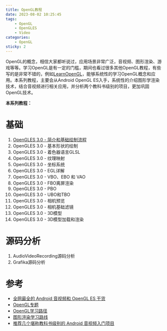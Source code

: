 ```yaml
---
title: OpenGL教程
date: 2023-08-02 10:25:45
tags:
    - OpenGL
    - OpenGLES
    - Video
categories:
    - OpenGL
sticky: 2
---
```

OpenGL的概念，相信大家都听说过，应用场景非常广泛，音视频、图形渲染、游戏等等。学习OpenGL是有一定的门槛，期间也看过很多其他OpenGL教程，有些写的是非常不错的，例如[LearnOpenGL](https://learnopengl.com/)，能够系统性的学习OpenGL概念和应用。本系列教程，主要会从Android OpenGL ES入手，系统性的介绍图形学渲染技术，结合音视频进行相关应用，并分析两个教科书级别的项目，更加巩固OpenGL技术。
<!--more-->
**本系列教程：**
# 基础
1. [OpenGLES 3.0 - 简介和基础绘制流程](/2023/08/02/OpenGL-Intro/)
2. OpenGLES 3.0 - 基本形状的绘制
3. OpenGLES 3.0 - 着色器语言GLSL
4. OpenGLES 3.0 - 纹理映射
5. OpenGLES 3.0 - 坐标系统
6. OpenGLES 3.0 - EGL详解
7. OpenGLES 3.0 - VBO、EBO 和 VAO
8. OpenGLES 3.0 - FBO离屏渲染
9. OpenGLES 3.0 - PBO
10. OpenGLES 3.0 - UBO和TBO
11. OpenGLES 3.0 - 相机预览
12. OpenGLES 3.0 - 相机基础滤镜
13. OpenGLES 3.0 - 3D模型
14. OpenGLES 3.0 - 3D模型加载和渲染

# 源码分析
1. AudioVideoRecording源码分析
2. Grafika源码分析

# 参考
- [全网最全的 Android 音视频和 OpenGL ES 干货](https://mp.weixin.qq.com/s/26BywT1MbM20zybeWD12mw)
- [OpenGL专题](https://mp.weixin.qq.com/mp/appmsgalbum?__biz=MzA4MjU1MDk3Ng==&action=getalbum&album_id=1337181710408302593&scene=173&from_msgid=2451526136&from_itemidx=1&count=3&nolastread=1#wechat_redirect)
- [OpenGL学习路径](https://cstsinghua.github.io/2018/07/12/openGL%E5%AD%A6%E4%B9%A0%E8%B7%AF%E5%BE%84/)
- [图形渲染学习路线](https://zhuanlan.zhihu.com/p/553509106)
- [推荐几个堪称教科书级别的 Android 音视频入门项目](https://glumes.com/android-av-beginner-resource/)